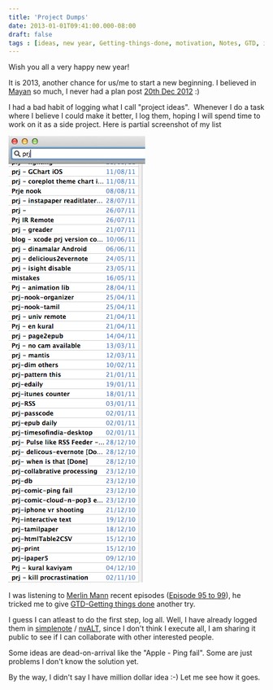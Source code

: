 ```yaml
---
title: 'Project Dumps'
date: 2013-01-01T09:41:00.000-08:00
draft: false
tags : [ideas, new year, Getting-things-done, motivation, Notes, GTD, info, inspiration]
---
```


Wish you all a very happy new year!  
  
It is 2013, another chance for us/me to start a new beginning. I believed in [Mayan](http://en.wikipedia.org/wiki/Maya_civilization) so much, I never had a plan post [20th Dec 2012](http://rationalwiki.org/wiki/2012_apocalypse) :)  
  
I had a bad habit of logging what I call "project ideas".  Whenever I do a task where I believe I could make it better, I log them, hoping I will spend time to work on it as a side project. Here is partial screenshot of my list  
  

![](/assets/Screen-Shot-2013-01-01-at-10.37.11-PM.png)

  

I was listening to [Merlin Mann](http://5by5.tv/people/merlin-mann) recent episodes ([Episode 95 to 99](http://5by5.tv/b2w)), he tricked me to give [GTD-Getting things done](http://en.wikipedia.org/wiki/Getting_Things_Done) another try.  
  
I guess I can atleast to do the first step, log all. Well, I have already logged them in [simplenote](http://simplenoteapp.com/) / [nvALT](http://brettterpstra.com/project/nvalt/), since I don't think I execute all, I am sharing it public to see if I can collaborate with other interested people.  
  
Some ideas are dead-on-arrival like the "Apple - Ping fail". Some are just problems I don't know the solution yet.  
  
By the way, I didn't say I have million dollar idea :-) Let me see how it goes.